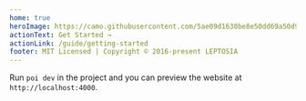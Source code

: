 ```yaml
---
home: true
heroImage: https://camo.githubusercontent.com/5ae09d1630be8e50dd69a50d9d45b326a0cb41ab/68747470733a2f2f692e6c6f6c692e6e65742f323031382f30392f31322f356239386537373335326339642e706e67
actionText: Get Started →
actionLink: /guide/getting-started
footer: MIT Licensed | Copyright © 2016-present LEPTOSIA
---
```


<HomeExamples />

Run `poi dev` in the project and you can preview the website at `http://localhost:4000`.

<style>
.home .hero img {
  max-height: 240px
}

.footer {
  margin-top: 80px;
}
</style>